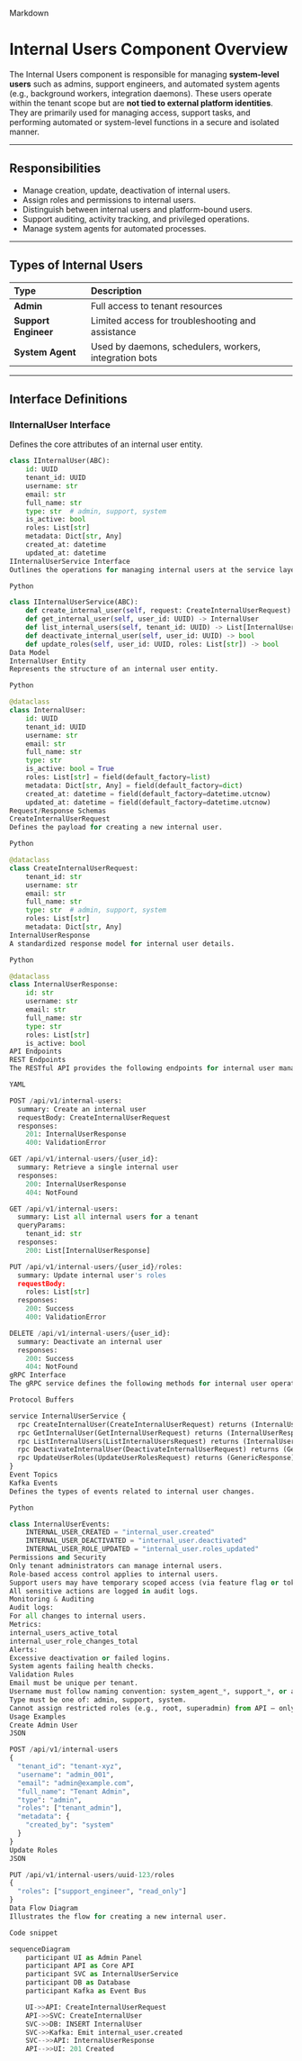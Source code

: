 Markdown

# Internal Users Component Overview

The Internal Users component is responsible for managing **system-level users** such as admins, support engineers, and automated system agents (e.g., background workers, integration daemons). These users operate within the tenant scope but are **not tied to external platform identities**. They are primarily used for managing access, support tasks, and performing automated or system-level functions in a secure and isolated manner.

---

## Responsibilities

* Manage creation, update, deactivation of internal users.
* Assign roles and permissions to internal users.
* Distinguish between internal users and platform-bound users.
* Support auditing, activity tracking, and privileged operations.
* Manage system agents for automated processes.

---

## Types of Internal Users

| Type            | Description                                                |
| :-------------- | :--------------------------------------------------------- |
| **Admin** | Full access to tenant resources                            |
| **Support Engineer** | Limited access for troubleshooting and assistance          |
| **System Agent** | Used by daemons, schedulers, workers, integration bots     |

---

## Interface Definitions

### IInternalUser Interface

Defines the core attributes of an internal user entity.

```python
class IInternalUser(ABC):
    id: UUID
    tenant_id: UUID
    username: str
    email: str
    full_name: str
    type: str  # admin, support, system
    is_active: bool
    roles: List[str]
    metadata: Dict[str, Any]
    created_at: datetime
    updated_at: datetime
IInternalUserService Interface
Outlines the operations for managing internal users at the service layer.

Python

class IInternalUserService(ABC):
    def create_internal_user(self, request: CreateInternalUserRequest) -> InternalUserResponse
    def get_internal_user(self, user_id: UUID) -> InternalUser
    def list_internal_users(self, tenant_id: UUID) -> List[InternalUser]
    def deactivate_internal_user(self, user_id: UUID) -> bool
    def update_roles(self, user_id: UUID, roles: List[str]) -> bool
Data Model
InternalUser Entity
Represents the structure of an internal user entity.

Python

@dataclass
class InternalUser:
    id: UUID
    tenant_id: UUID
    username: str
    email: str
    full_name: str
    type: str
    is_active: bool = True
    roles: List[str] = field(default_factory=list)
    metadata: Dict[str, Any] = field(default_factory=dict)
    created_at: datetime = field(default_factory=datetime.utcnow)
    updated_at: datetime = field(default_factory=datetime.utcnow)
Request/Response Schemas
CreateInternalUserRequest
Defines the payload for creating a new internal user.

Python

@dataclass
class CreateInternalUserRequest:
    tenant_id: str
    username: str
    email: str
    full_name: str
    type: str  # admin, support, system
    roles: List[str]
    metadata: Dict[str, Any]
InternalUserResponse
A standardized response model for internal user details.

Python

@dataclass
class InternalUserResponse:
    id: str
    username: str
    email: str
    full_name: str
    type: str
    roles: List[str]
    is_active: bool
API Endpoints
REST Endpoints
The RESTful API provides the following endpoints for internal user management.

YAML

POST /api/v1/internal-users:
  summary: Create an internal user
  requestBody: CreateInternalUserRequest
  responses:
    201: InternalUserResponse
    400: ValidationError

GET /api/v1/internal-users/{user_id}:
  summary: Retrieve a single internal user
  responses:
    200: InternalUserResponse
    404: NotFound

GET /api/v1/internal-users:
  summary: List all internal users for a tenant
  queryParams:
    tenant_id: str
  responses:
    200: List[InternalUserResponse]

PUT /api/v1/internal-users/{user_id}/roles:
  summary: Update internal user's roles
  requestBody:
    roles: List[str]
  responses:
    200: Success
    400: ValidationError

DELETE /api/v1/internal-users/{user_id}:
  summary: Deactivate an internal user
  responses:
    200: Success
    404: NotFound
gRPC Interface
The gRPC service defines the following methods for internal user operations.

Protocol Buffers

service InternalUserService {
  rpc CreateInternalUser(CreateInternalUserRequest) returns (InternalUserResponse);
  rpc GetInternalUser(GetInternalUserRequest) returns (InternalUserResponse);
  rpc ListInternalUsers(ListInternalUsersRequest) returns (InternalUserListResponse);
  rpc DeactivateInternalUser(DeactivateInternalUserRequest) returns (GenericResponse);
  rpc UpdateUserRoles(UpdateUserRolesRequest) returns (GenericResponse);
}
Event Topics
Kafka Events
Defines the types of events related to internal user changes.

Python

class InternalUserEvents:
    INTERNAL_USER_CREATED = "internal_user.created"
    INTERNAL_USER_DEACTIVATED = "internal_user.deactivated"
    INTERNAL_USER_ROLE_UPDATED = "internal_user.roles_updated"
Permissions and Security
Only tenant administrators can manage internal users.
Role-based access control applies to internal users.
Support users may have temporary scoped access (via feature flag or token expiration).
All sensitive actions are logged in audit logs.
Monitoring & Auditing
Audit logs:
For all changes to internal users.
Metrics:
internal_users_active_total
internal_user_role_changes_total
Alerts:
Excessive deactivation or failed logins.
System agents failing health checks.
Validation Rules
Email must be unique per tenant.
Username must follow naming convention: system_agent_*, support_*, or admin_*.
Type must be one of: admin, support, system.
Cannot assign restricted roles (e.g., root, superadmin) from API — only super-admins can do this.
Usage Examples
Create Admin User
JSON

POST /api/v1/internal-users
{
  "tenant_id": "tenant-xyz",
  "username": "admin_001",
  "email": "admin@example.com",
  "full_name": "Tenant Admin",
  "type": "admin",
  "roles": ["tenant_admin"],
  "metadata": {
    "created_by": "system"
  }
}
Update Roles
JSON

PUT /api/v1/internal-users/uuid-123/roles
{
  "roles": ["support_engineer", "read_only"]
}
Data Flow Diagram
Illustrates the flow for creating a new internal user.

Code snippet

sequenceDiagram
    participant UI as Admin Panel
    participant API as Core API
    participant SVC as InternalUserService
    participant DB as Database
    participant Kafka as Event Bus

    UI->>API: CreateInternalUserRequest
    API->>SVC: CreateInternalUser
    SVC->>DB: INSERT InternalUser
    SVC->>Kafka: Emit internal_user.created
    SVC-->>API: InternalUserResponse
    API-->>UI: 201 Created

